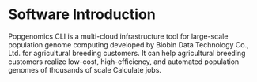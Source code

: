 # Software Introduction
Popgenomics CLI is a multi-cloud infrastructure tool for large-scale population genome computing developed by Biobin Data Technology Co., Ltd. for agricultural breeding customers. It can help agricultural breeding customers realize low-cost, high-efficiency, and automated population genomes of thousands of scale Calculate jobs.
